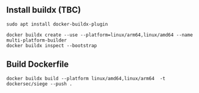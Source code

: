 ## Install buildx (TBC)
```
sudo apt install docker-buildx-plugin
```
```
docker buildx create --use --platform=linux/arm64,linux/amd64 --name multi-platform-builder
docker buildx inspect --bootstrap
```


## Build Dockerfile
```
docker buildx build --platform linux/amd64,linux/arm64  -t dockersec/siege --push .
```
